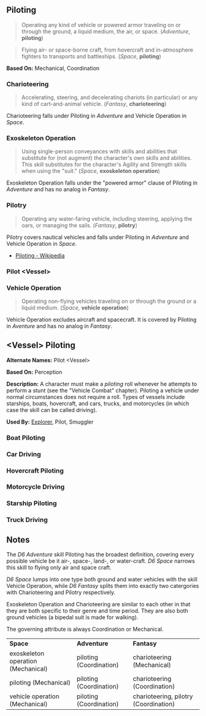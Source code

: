 Piloting
--------

> Operating any kind of vehicle or powered armor traveling on or through the ground, a liquid medium, the air, or space. (_Adventure_, __piloting__)

> Flying air- or space-borne craft, from hovercraft and in-atmosphere fighters to transports and battleships. (_Space_, __piloting__)

__Based On:__ <span title='Space'>Mechanical</span>, <span title='Adventure'>Coordination</span>

### Charioteering

> Accelerating, steering, and decelerating chariots (in particular) or any kind of cart-and-animal vehicle. (_Fantasy_, __charioteering__)

Charioteering falls under Piloting in _Adventure_ and Vehicle Operation in _Space_.

### Exoskeleton Operation

> Using single-person conveyances with skills and abilities that substitute for (not augment) the character's own skills and abilities. This skill substitutes for the character's Agility and Strength skills when using the "suit." (_Space_, __exoskeleton operation__)

Exoskeleton Operation falls under the "powered armor" clause of Piloting in _Adventure_ and has no analog in _Fantasy_.

### Pilotry

> Operating any water-faring vehicle, including steering, applying the oars, or managing the sails. (_Fantasy_, __pilotry__)

Pilotry covers nautical vehicles and falls under Piloting in _Adventure_ and Vehicle Operation in _Space_.

- [Piloting - Wikipedia](https://en.wikipedia.org/wiki/Piloting)

### Pilot &lt;Vessel&gt;

### Vehicle Operation

> Operating non-flying vehicles traveling on or through the ground or a liquid medium. (_Space_, __vehicle operation__)

Vehicle Operation excludes aircraft and spacecraft. It is covered by Piloting in _Aventure_ and has no analog in _Fantasy_.

&lt;Vessel&gt; Piloting
-----------------------

__Alternate Names:__ Pilot &lt;Vessel&gt;

__Based On:__ Perception

__Description:__ A character must make a _piloting_ roll whenever he attempts to perform a stunt (see the "Vehicle Combat" chapter). Piloting a vehicle under normal circumstances does not require a roll. Types of vessels include starships, boats, hovercraft, and cars, trucks, and motorcycles (in which case the skill can be called driving).

__Used By:__ [Explorer](Explorer.md), Pilot, Smuggler

### Boat Piloting

### Car Driving

### Hovercraft Piloting

### Motorcycle Driving

### Starship Piloting

### Truck Driving

Notes
-----

The _D6 Adventure_ skill Piloting has the broadest definition, covering every
possible vehicle be it air-, space-, land-, or water-craft. _D6 Space_ narrows
this skill to flying only air and space craft.

_D6 Space_ lumps into one type both ground and water vehicles with the skill
Vehicle Operation, while _D6 Fantasy_ splits them into exactly two catergories
with Charioteering and Pilotry respectively.

Exoskeleton Operation and Charioteering are similar to each other in that they
are both specific to their genre and time period. They are also both ground
vehicles (a bipedal suit is made for walking).

The governing attribute is always Coordination or Mechanical.

<table>
<tr><td><strong>Space</strong></td><td><strong>Adventure</strong></td><td><strong>Fantasy</strong></td></tr>
<tr><td>exoskeleton operation (Mechanical)</td><td>piloting (Coordination)</td><td>charioteering (Mechanical)</td></tr>
<tr><td>piloting (Mechanical)</td><td>piloting (Coordination)</td><td>charioteering (Coordination)</td></tr>
<tr><td>vehicle operation (Mechanical)</td><td>piloting (Coordination)</td><td>charioteering, pilotry (Coordination)</td></tr>
</table>
